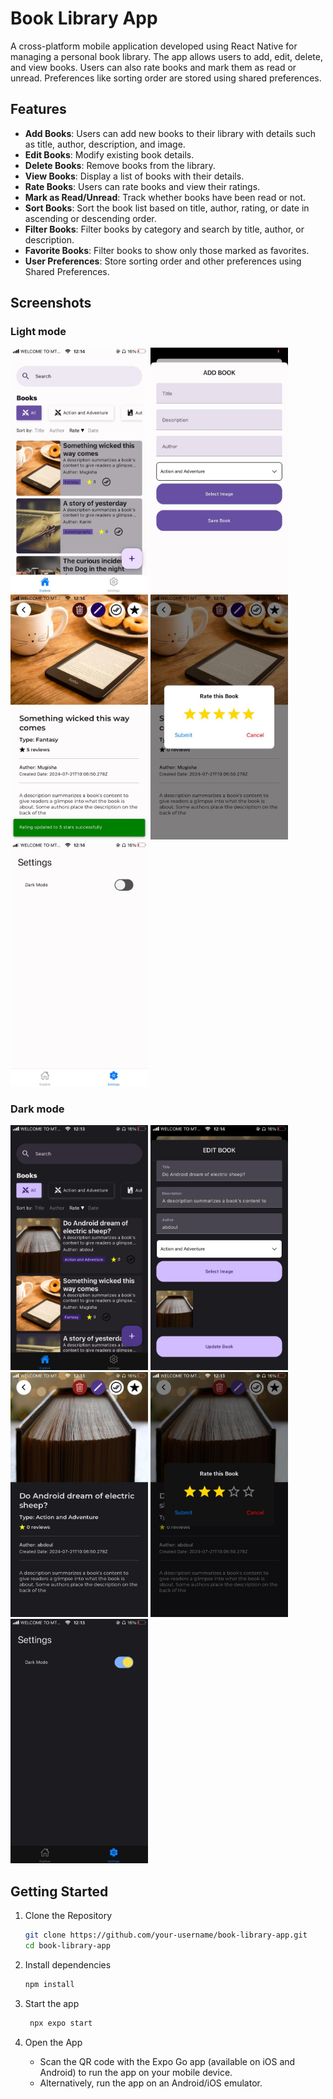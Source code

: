 # Book Library App

A cross-platform mobile application developed using React Native for managing a personal book library. The app allows users to add, edit, delete, and view books. Users can also rate books and mark them as read or unread. Preferences like sorting order are stored using shared preferences.

## Features

- **Add Books**: Users can add new books to their library with details such as title, author, description, and image.
- **Edit Books**: Modify existing book details.
- **Delete Books**: Remove books from the library.
- **View Books**: Display a list of books with their details.
- **Rate Books**: Users can rate books and view their ratings.
- **Mark as Read/Unread**: Track whether books have been read or not.
- **Sort Books**: Sort the book list based on title, author, rating, or date in ascending or descending order.
- **Filter Books**: Filter books by category and search by title, author, or description.
- **Favorite Books**: Filter books to show only those marked as favorites.
- **User Preferences**: Store sorting order and other preferences using Shared Preferences.

## Screenshots

### Light mode

<img src="./assets/images/light_home.jpeg" alt="Books List" width="220"/>
<img src="./assets/images/light_add.jpeg" alt="Books List" width="220"/>
<img src="./assets/images/light_book.jpeg" alt="Books List" width="220"/>
<img src="./assets/images/light_rate.jpeg" alt="Books List" width="220"/>
<img src="./assets/images/light_setting.jpeg" alt="Books List" width="220"/>

### Dark mode

<img src="./assets/images/dark_home.jpeg" alt="Books List" width="220"/>
<img src="./assets/images/dark_add.jpeg" alt="Books List" width="220"/>
<img src="./assets/images/dark_book.jpeg" alt="Books List" width="220"/>
<img src="./assets/images/dark_rate.jpeg" alt="Books List" width="220"/>
<img src="./assets/images/setting.jpeg" alt="Books List" width="220"/>

## Getting Started

1. Clone the Repository

   ```bash
   git clone https://github.com/your-username/book-library-app.git
   cd book-library-app
   ```

2. Install dependencies

   ```bash
   npm install
   ```

3. Start the app

   ```bash
    npx expo start
   ```

4. Open the App

   - Scan the QR code with the Expo Go app (available on iOS and Android) to run the app on your mobile device.
   - Alternatively, run the app on an Android/iOS emulator.